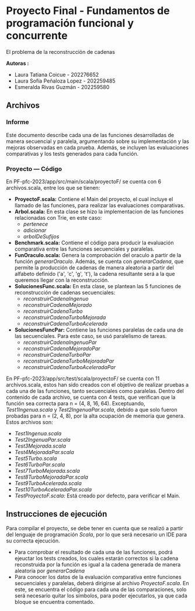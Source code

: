 # Proyecto Final  - Fundamentos de programación funcional y concurrente

El problema de la reconstrucción de cadenas

**Autoras :**
* Laura Tatiana Coicue - 202276652
* Laura Sofía Peñaloza Lopez - 202259485
* Esmeralda Rivas Guzmán - 202259580

## Archivos 
### Informe
Este documento describe cada una de las funciones desarrolladas de manera secuencial y paralela, argumentando sobre su implementación y las mejoras observadas en cada prueba. Además, se incluyen las evaluaciones comparativas y los tests generados para cada función.

### Proyecto — Código
En PF-pfc-2023/app/src/main/scala/proyectoF/ se cuenta con 6 archivos.scala, entre los que se tienen:

* **ProyectoF.scala:** Contiene el Main del proyecto, el cual incluye el llamado de las funciones, para realizar las evaluaciones comparativas.
* **Arbol.scala:** En esta clase se hizo la implementacion de las funciones relacionadas con Trie, en este caso:
  * *pertenece*
  * *adicionar*
  * *arbolDeSufijos*
* **Benchmark.scala:** Contiene el código para producir la evaluación comparativa entre las funciones secuenciales y paralelas.
* **FunOraculo.scala:** Genera la comprobación del oraculo a partir de la función *generarOraculo*. Además, se cuenta con *generarCadena*, que permite la producción de cadenas de manera aleatoria  a partir del alfabeto definido ('a', 'c', 'g', 't'), la cadena resultante será a la que queremos llegar con la reconstrucción.
* **SolucionesFunc.scala:** En esta clase, se plantean las 5 funciones de reconstrucción de cadenas secuenciales:
  * *reconstruirCadenaIngenuo*
  * *reconstruirCadenaMejorado*
  * *reconstruirCadenaTurbo*
  * *reconstruirCadenaTurboMejorada*
  * *reconstruirCadenaTurboAcelerada*
* **SolucionesFuncPar:** Contiene las funciones paralelas de cada una de las secuenciales. Para este caso, se usó paralelismo de tareas.
  * *reconstruirCadenaIngenuoPar*
  * *reconstruirCadenaMejoradoPar*
  * *reconstruirCadenaTurboPar*
  * *reconstruirCadenaTurboMejoradaPar*
  * *reconstruirCadenaTurboAceleradaPar*

En PF-pfc-2023/app/src/test/scala/proyectoF/ se cuenta con 11 archivos.scala, estos han sido creados con el objetivo de realizar pruebas a cada una de las funciones, tanto secuenciales como paralelas. Dentro del contenido de cada archivo, se cuenta con 4 tests, que verifican que la función sea correcta para n = (4, 8, 16, 64). Exceptuando, *Test1Ingenua.scala* y *Test2IngenuaPar.scala*, debido a que solo fueron probadas para n = (2, 4, 8), por la alta ocupación de memoria que genera. Estos archivos son:
 * *Test1Ingenua.scala*
 * *Test2IngenuaPar.scala*
 * *Test3Mejorada.scala*
 * *Test4MejoradaPar.scala*
 * *Test5Turbo.scala*
 * *Test6TurboPar.scala*
 * *Test7TurboMejorada.scala*
 * *Test8TurboMejoradaPar.scala*
 * *Test9TurboAcelerada.scala*
 * *Test10TurboAceleradaPar.scala*
 * *TestProyectoF.scala:* Está creado por defecto, para verificar el Main.

## Instrucciones de ejecución 
Para compilar el proyecto, se debe tener en cuenta que se realizó a partir del lenguaje de programación *Scala*, por lo que será necesario un IDE para su correcta ejecución. 

* Para comprobar el resultado de cada una de las funciones, podrá ejeuctar los tests creados, los cuales estarán correctos si la cadena reconstruida por la función es igual a la cadena generada de manera aleatoria por *generarCadena*
* Para conocer los datos de la evaluación comparativa entre funciones secuenciales y paralelas, deberá dirigirse al archivo *ProyectoF.scala*. En este, se encuentra el código para cada una de las comparaciones, solo será necesario quitar los símbolos, para poder ejecutarlos, ya que cada bloque se encuentra comentado.
  




